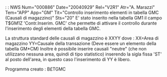  :  : NWS Num="000886" Date="20040929" Rel="V2R1" Atr="A. Marazzi" Tem="APP" App="GM" Tit="Controllo inserimento elementi in tabella GMC (Causali di magazzino)" Sts="20"
E' stato inserito nella tabella GM1 il campo T$GM1Z 'Contr.Inserim. GMC' che permette di attivare il controllo durante l'inserimento degli elementi della tabella GMC.

La struttura standard delle causali di magazzino è XXYY dove : 
XX=Area di magazzino
YY=Causale della transazione (Deve essere un elemento della tabella GM*CM) 
Inoltre è possibile inserire causali "neutre" (che non utilizzano nessuna area, quindi di tipo statistico) inserendo la sigla fissa 'ST' al posto dell'area, in questo caso l'inserimento di YY è
libero.

Programma creato :  B£TGMC

